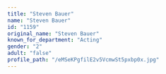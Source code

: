 ```yaml
---
title: "Steven Bauer"
name: "Steven Bauer"
id: "1159"
original_name: "Steven Bauer"
known_for_department: "Acting"
gender: "2"
adult: "false"
profile_path: "/eMSeKPgfilE2v5VcmwSt5pxbp0x.jpg"
---
```

